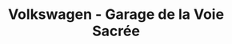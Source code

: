 ---
title: "Volkswagen - Garage de la Voie Sacrée"
url: /verdun/volkswagen-garage-de-la-voie-sacree/
shop: Autohaus
---